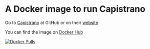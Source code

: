 # A Docker image to run Capistrano

Go to [Capistrano](https://github.com/capistrano/capistrano#readme) at GitHub or on their [website](https://capistranorb.com/)

You can find the image on [Docker Hub](https://hub.docker.com/r/botsudo/capistrano)

[![Docker Pulls](https://img.shields.io/docker/pulls/botsudo/capistrano.svg)](https://hub.docker.com/r/botsudo/capistrano)
